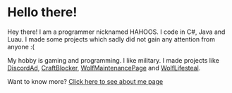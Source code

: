 # Hello there!
Hey there! I am a programmer nicknamed HAHOOS. I code in C#, Java and Luau. I made some projects which sadly did not gain any attention from anyone :(

My hobby is gaming and programming. I like military. I made projects like [DiscordAd](https://github.com/HAHOOS/DiscordAd), [CraftBlocker](https://github.com/HAHOOS/CraftBlocker), [WolfMaintenancePage](https://github.com/HAHOOS/WolfMaintenancePage) and [WolfLifesteal](https://github.com/HAHOOS/WolfLifeSteal).

Want to know more? [Click here to see about me page](https://hahoos.cardd.co)

